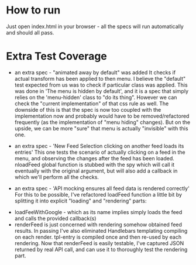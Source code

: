 # How to run
Just open index.html in your browser - all the specs will run automatically and should all pass.

# Extra Test Coverage
* an extra spec - "animated away by default" was added
It checks if actual transform has been applied to then menu.
I believe the "default" test expected from us was to check if particular class was applied.
This was done in 'The menu is hidden by default', and it is a spec that simply relies on the 'menu-hidden' class to "do its thing".
However we can check the "current implementation" of that css rule as well.
The downside of this is that the spec is now too coupled with the implementation now and probably
would have to be removed/refactored frequently (as the implementation of "menu hiding" changes).
But on the upside, we can be more "sure" that menu is actually "invisible" with this one.

* an extra spec - 'New Feed Selection clicking on another feed loads its entries'
This one tests the scenario of actually clicking on a feed in the menu,
and observing the changes after the feed has been loaded.
nloadFeed global function is stubbed with the spy which will call it eventually with the original argument, but will also add a callback in which we'll perform all the checks.

* an extra spec - 'API mocking ensures all feed data is rendered correctly'
For this to be possible, I've refactored loadFeed function a little bit
by splitting it into explicit "loading" and "rendering" parts:
- loadFeeWithGoogle - which as its name implies simply loads the feed and calls the provided callback(s)
- renderFeed is just concerned with rendering somehow obtained feed results.
In passing I've also eliminated Handlebars templating compiling on each render.
tpl-entry is compiled once and then re-used by each rendering.
Now that renderFeed is easily testable, I've captured JSON returned by real API call,
and can use it to thoroughly test the rendering part.
